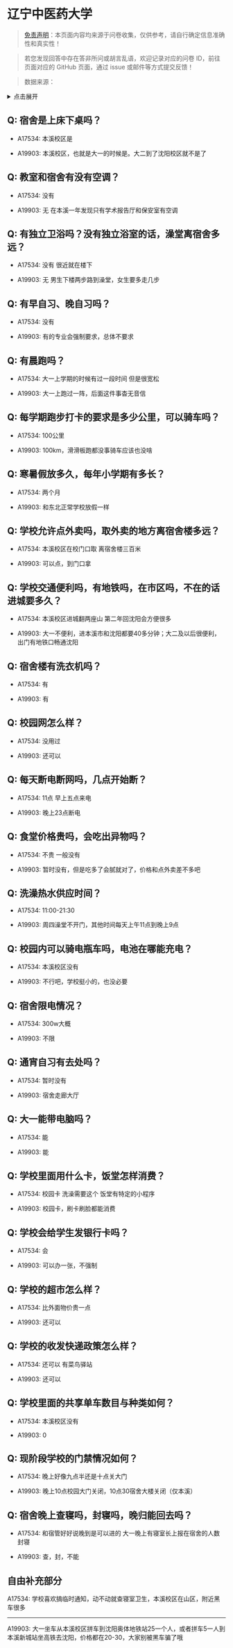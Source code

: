 # 辽宁中医药大学

> [免责声明](https://colleges.chat/#_3)：本页面内容均来源于问卷收集，仅供参考，请自行确定信息准确性和真实性！

> 若您发现回答中存在答非所问或胡言乱语，欢迎记录对应的问卷 ID，前往页面对应的 GitHub 页面，通过 issue 或邮件等方式提交反馈！

> 数据来源：

<details><summary>点击展开</summary>
<ul>
<li>A17534: 匿名 (2023 年 06 月)</li>
<li>A19903: 匿名 (2023 年 06 月)</li>
</ul>
</details>

## Q: 宿舍是上床下桌吗？

- A17534: 本溪校区是

- A19903: 本溪校区，也就是大一的时候是。大二到了沈阳校区就不是了

## Q: 教室和宿舍有没有空调？

- A17534: 没有

- A19903: 无 在本溪一年发现只有学术报告厅和保安室有空调

## Q: 有独立卫浴吗？没有独立浴室的话，澡堂离宿舍多远？

- A17534: 没有 很近就在楼下

- A19903: 无 男生下楼两步路到澡堂，女生要多走几步

## Q: 有早自习、晚自习吗？

- A17534: 没有

- A19903: 有的专业会强制要求，总体不要求

## Q: 有晨跑吗？

- A17534: 大一上学期的时候有过一段时间 但是很宽松

- A19903: 大一上跑过一阵，后面这件事杳无音信

## Q: 每学期跑步打卡的要求是多少公里，可以骑车吗？

- A17534: 100公里

- A19903: 100km，滑滑板跑都没事骑车应该也没啥

## Q: 寒暑假放多久，每年小学期有多长？

- A17534: 两个月

- A19903: 和东北正常学校放假一样

## Q: 学校允许点外卖吗，取外卖的地方离宿舍楼多远？

- A17534: 本溪校区在校门口取 离宿舍楼三百米

- A19903: 可以点，到门口拿

## Q: 学校交通便利吗，有地铁吗，在市区吗，不在的话进城要多久？

- A17534: 本溪校区进城翻两座山 第二年回沈阳会方便很多

- A19903: 大一不便利，进本溪市和沈阳都要40多分钟；大二及以后很便利，出门有地铁口畅通沈阳

## Q: 宿舍楼有洗衣机吗？

- A17534: 有

- A19903: 有

## Q: 校园网怎么样？

- A17534: 没用过

- A19903: 还可以

## Q: 每天断电断网吗，几点开始断？

- A17534: 11点 早上五点来电

- A19903: 晚上23点断电

## Q: 食堂价格贵吗，会吃出异物吗？

- A17534: 不贵 一般没有

- A19903: 暂时没有，但是吃多了会腻就对了，价格和点外卖差不多吧

## Q: 洗澡热水供应时间？

- A17534: 11:00-21:30

- A19903: 周四澡堂不开门，其他时间每天上午11点到晚上9点

## Q: 校园内可以骑电瓶车吗，电池在哪能充电？

- A17534: 本溪校区没有

- A19903: 不行吧，学校挺小的，也没必要

## Q: 宿舍限电情况？

- A17534: 300w大概

- A19903: 不限

## Q: 通宵自习有去处吗？

- A17534: 暂时没有

- A19903: 宿舍走廊大厅

## Q: 大一能带电脑吗？

- A17534: 能

- A19903: 能

## Q: 学校里面用什么卡，饭堂怎样消费？

- A17534: 校园卡 洗澡需要这个 饭堂有特定的小程序

- A19903: 校园卡，刷卡刷脸都能消费

## Q: 学校会给学生发银行卡吗？

- A17534: 会

- A19903: 可以办一张，不强制

## Q: 学校的超市怎么样？

- A17534: 比外面物价贵一点

- A19903: 还可以

## Q: 学校的收发快递政策怎么样？

- A17534: 还可以 有菜鸟驿站

- A19903: 还可以

## Q: 学校里面的共享单车数目与种类如何？

- A17534: 本溪校区没有

- A19903: 0

## Q: 现阶段学校的门禁情况如何？

- A17534: 晚上好像九点半还是十点关大门

- A19903: 晚上10点校园大门关闭，10点30宿舍大楼关闭（仅本溪）

## Q: 宿舍晚上查寝吗，封寝吗，晚归能回去吗？

- A17534: 和宿管好好说晚到是可以进的 大一晚上有寝室长上报在宿舍的人数 封寝

- A19903: 查，封，不能

## 自由补充部分

A17534: 学校喜欢搞临时通知，动不动就查寝室卫生，本溪校区在山区，附近黑车很多

***

A19903: 大一坐车从本溪校区拼车到沈阳奥体地铁站25一个人，或者拼车5一人到本溪新城站坐高铁去沈阳，价格都在20-30，大家别被黑车骗了哦
